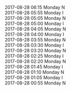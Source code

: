 2017-08-28 06:15 Monday  N  
2017-08-28 05:55 Monday  I  
2017-08-28 05:05 Monday  N  
2017-08-28 05:00 Monday  I  
2017-08-28 04:05 Monday  N  
2017-08-28 04:00 Monday  I  
2017-08-28 03:55 Monday  N  
2017-08-28 03:30 Monday  I  
2017-08-28 03:20 Monday  N  
2017-08-28 02:25 Monday  I  
2017-08-28 02:20 Monday  N  
2017-08-28 01:45 Monday  I  
2017-08-28 01:10 Monday  N  
2017-08-28 01:05 Monday  I  
2017-08-28 00:55 Monday  N  
